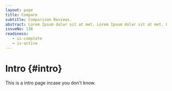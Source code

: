 ```yaml
---
layout: page
title: Compare
subtitle: Comparison Reviews.
abstract: Lorem Ipsum dolar sit at met. Lorem Ipsum dolar sit at met. Lorem Ipsum dolar sit at met.
issueNo: 138
readiness:
   - is-complete
   - is-active
---
```




# Intro {#intro}

This is a intro page incase you don't know.
